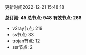 更新时间2022-12-21 15:48:18

**总订阅: 45**
**总节点: 948**
**有效节点: 266**
- v2ray节点: 219
- ss节点: 33
- trojan节点: 12
- ssr节点: 2
